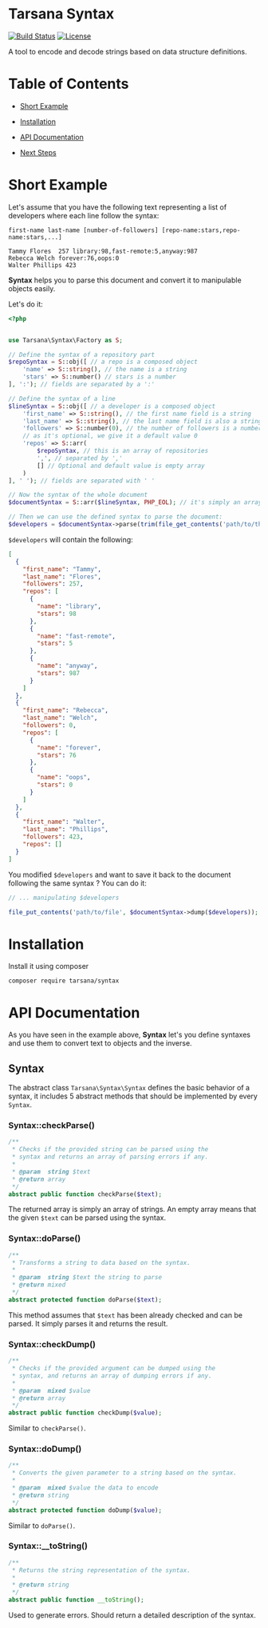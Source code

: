 # Tarsana Syntax

[![Build Status](https://travis-ci.org/tarsana/syntax.svg?branch=master)](https://travis-ci.org/tarsana/syntax)
[![License](https://poser.pugx.org/laravel/framework/license.svg)](http://opensource.org/licenses/MIT)

A tool to encode and decode strings based on data structure definitions.

# Table of Contents

- [Short Example](#short-example)

- [Installation](#installation)

- [API Documentation](#api-documentation)

- [Next Steps](#next-features)

# Short Example

Let's assume that you have the following text representing a list of developers where each line follow the syntax:

```
first-name last-name [number-of-followers] [repo-name:stars,repo-name:stars,...]
```

```
Tammy Flores  257 library:98,fast-remote:5,anyway:987
Rebecca Welch forever:76,oops:0
Walter Phillips 423
```

**Syntax** helps you to parse this document and convert it to manipulable objects easily.

Let's do it:

```php
<?php


use Tarsana\Syntax\Factory as S;

// Define the syntax of a repository part
$repoSyntax = S::obj([ // a repo is a composed object
    'name' => S::string(), // the name is a string
    'stars' => S::number() // stars is a number
], ':'); // fields are separated by a ':'

// Define the syntax of a line
$lineSyntax = S::obj([ // a developer is a composed object
    'first_name' => S::string(), // the first name field is a string
    'last_name' => S::string(), // the last name field is also a string
    'followers' => S::number(0), // the number of followers is a number
    // as it's optional, we give it a default value 0
    'repos' => S::arr(
        $repoSyntax, // this is an array of repositories 
        ',', // separated by ','
        [] // Optional and default value is empty array
    )
], ' '); // fields are separated with ' '

// Now the syntax of the whole document
$documentSyntax = S::arr($lineSyntax, PHP_EOL); // it's simply an array of lines separated by end-of-line characters.

// Then we can use the defined syntax to parse the document:
$developers = $documentSyntax->parse(trim(file_get_contents('path/to/the/file')));
```

`$developers` will contain the following:

```json
[
  {
    "first_name": "Tammy",
    "last_name": "Flores",
    "followers": 257,
    "repos": [
      {
        "name": "library",
        "stars": 98
      },
      {
        "name": "fast-remote",
        "stars": 5
      },
      {
        "name": "anyway",
        "stars": 987
      }
    ]
  },
  {
    "first_name": "Rebecca",
    "last_name": "Welch",
    "followers": 0,
    "repos": [
      {
        "name": "forever",
        "stars": 76
      },
      {
        "name": "oops",
        "stars": 0
      }
    ]
  },
  {
    "first_name": "Walter",
    "last_name": "Phillips",
    "followers": 423,
    "repos": []
  }
]
```

You modified `$developers` and want to save it back to the document following the same syntax ? You can do it:

```php
// ... manipulating $developers

file_put_contents('path/to/file', $documentSyntax->dump($developers));
```


# Installation

Install it using composer

```
composer require tarsana/syntax
```

# API Documentation

As you have seen in the example above, **Syntax** let's you define syntaxes and use them to convert text to objects and the inverse. 

## Syntax

The abstract class `Tarsana\Syntax\Syntax` defines the basic behavior of a syntax, it includes 5 abstract methods that should be implemented by every `Syntax`.

### Syntax::checkParse()

```php
/**
 * Checks if the provided string can be parsed using the 
 * syntax and returns an array of parsing errors if any.
 * 
 * @param  string $text
 * @return array
 */
abstract public function checkParse($text);
```

The returned array is simply an array of strings. An empty array means that the given `$text` can be parsed using the syntax.

### Syntax::doParse()

```php
/**
 * Transforms a string to data based on the syntax.
 * 
 * @param  string $text the string to parse
 * @return mixed
 */
abstract protected function doParse($text);
```

This method assumes that `$text` has been already checked and can be parsed. It simply parses it and returns the result.

### Syntax::checkDump()

```php
/**
 * Checks if the provided argument can be dumped using the 
 * syntax, and returns an array of dumping errors if any.
 * 
 * @param  mixed $value
 * @return array
 */
abstract public function checkDump($value);
```
Similar to `checkParse()`.

### Syntax::doDump()

```php
/**
 * Converts the given parameter to a string based on the syntax.
 * 
 * @param  mixed $value the data to encode
 * @return string
 */
abstract protected function doDump($value);
```
Similar to `doParse()`.

### Syntax::__toString()

```php
/**
 * Returns the string representation of the syntax.
 * 
 * @return string
 */
abstract public function __toString();
```
Used to generate errors. Should return a detailed description of the syntax.


